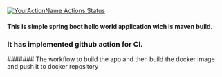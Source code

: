 [![YourActionName Actions Status](https://github.com/AmeenKibria/ghahello/workflows/Maven-Docker-Build/badge.svg)](https://github.com/AmeenKibria/ghahello/actions)


#### This is simple spring boot hello world application wich is maven build.


### It has implemented github action for CI.

####### The workflow to build the app and then build the docker image and push it to docker repository
